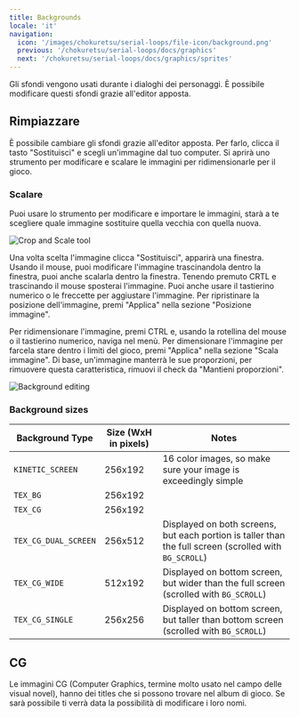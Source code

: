 ```yaml
---
title: Backgrounds
locale: 'it'
navigation:
  icon: '/images/chokuretsu/serial-loops/file-icon/background.png'
  previous: '/chokuretsu/serial-loops/docs/graphics'
  next: '/chokuretsu/serial-loops/docs/graphics/sprites'
---
```


Gli sfondi vengono usati durante i dialoghi dei personaggi. È possibile modificare questi sfondi grazie all'editor apposta.

## Rimpiazzare
È possibile cambiare gli sfondi grazie all'editor apposta. Per farlo, clicca il tasto "Sostituisci" e scegli un'immagine dal tuo computer. Si aprirà uno strumento
per modificare e scalare le immagini per ridimensionarle per il gioco.

### Scalare
Puoi usare lo strumento per modificare e importare le immagini, starà a te scegliere quale immagine sostituire quella vecchia con quella nuova.

![Crop and Scale tool](/images/chokuretsu/serial-loops/crop-and-scale.png)

Una volta scelta l'immagine clicca "Sostituisci", apparirà una finestra. Usando il mouse, puoi modificare l'immagine trascinandola dentro la finestra, puoi anche scalarla dentro la finestra. Tenendo premuto CRTL e trascinando il mouse sposterai l'immagine. Puoi anche usare il tastierino numerico o le freccette
per aggiustare l'immagine. Per ripristinare la posizione dell'immagine, premi "Applica" nella sezione "Posizione immagine".

Per ridimensionare l'immagine, premi CTRL e, usando la rotellina del mouse o il tastierino numerico, naviga nel menù. Per dimensionare l'immagine per farcela stare dentro i limiti del gioco, premi "Applica" nella sezione "Scala immagine". Di base, un'immagine manterrà le sue proporzioni, per rimuovere questa
caratteristica, rimuovi il check da "Mantieni proporzioni".

![Background editing](/images/chokuretsu/serial-loops/background-editing.png)

### Background sizes
| Background Type      | Size (WxH in pixels) | Notes                                                                                                  |
|----------------------|----------------------|--------------------------------------------------------------------------------------------------------|
| `KINETIC_SCREEN`     | 256x192              | 16 color images, so make sure your image is exceedingly simple                                         |
| `TEX_BG`             | 256x192              |                                                                                                        |
| `TEX_CG`             | 256x192              |                                                                                                        |
| `TEX_CG_DUAL_SCREEN` | 256x512              | Displayed on both screens, but each portion is taller than the full screen (scrolled with `BG_SCROLL`) |
| `TEX_CG_WIDE`        | 512x192              | Displayed on bottom screen, but wider than the full screen (scrolled with `BG_SCROLL`)                   |
| `TEX_CG_SINGLE`      | 256x256              | Displayed on bottom screen, but taller than bottom screen (scrolled with `BG_SCROLL`)                  |

## CG
Le immagini CG (Computer Graphics, termine molto usato nel campo delle visual novel), hanno dei titles che si possono trovare nel album di gioco. Se sarà possibile ti verrà data la possibilità di modificare i loro nomi.
